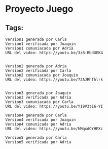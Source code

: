# Proyecto Juego
##  Tags:   
	Version1 generada por Carla
	Version1 verificada por Joaquin
	Version1 comuniacada por Adrià
	URL del video: https://youtu.be/3z8-RbdUEK4


	Version2 generada por Adria
	Version2 verificada por Carla
	Version2 comuniacada por Joaquin
	URL del video: https://youtu.be/72AJRhfhlrk


	Version3 generada por Joaquin
	Version3 verificada por Adria
	Version3 comuniacada por Carla
	URL del video: https://youtu.be/Y19V3ti6-YI

	Version4 generada por Carla
	Version4 verificada por Joaquin
	Version4 comunicada por Adria
	URL del video: https://youtu.be/hMqxdOYHEXc

	Version5 generada por Carla
	Version5 verificada por Adria 


	
